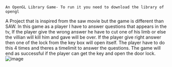                                                                                                    An OpenGL Library Game- To run it you need to download the library of opengl
A Project that is inspired from the saw movie but the game is different than SAW. In this game as a player I have to answer questions that appears in the tv, If the player give the wrong answer he have to cut one of his limb or else the villian will kill him and gave will be over. If the player give right answer then one of the lock from the key box will open itself. The player have to do this 4 times and theres a timelimit to answer the questions. The game will end as successful if the player can get the key and open the door lock.
                                                                                                  ![image](https://github.com/user-attachments/assets/b0fb3ec8-aba1-4265-9b1d-57a2e42f2663)
